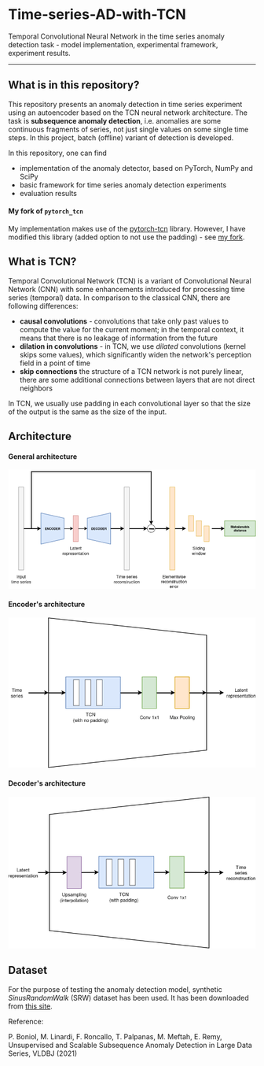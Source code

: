 # Time-series-AD-with-TCN
Temporal Convolutional Neural Network in the time series anomaly detection task -
model implementation, experimental framework, experiment results.

---

## What is in this repository?

This repository presents an anomaly detection in time series experiment using an autoencoder based on the
TCN neural network architecture. The task is **subsequence anomaly detection**, i.e. anomalies are some continuous
fragments of series, not just single values on some single time steps. In this project,
batch (offline) variant of detection is developed.

In this repository, one can find

- implementation of the anomaly detector, based on PyTorch, NumPy and SciPy
- basic framework for time series anomaly detection experiments
- evaluation results

#### My fork of `pytorch_tcn`

My implementation makes use of the [pytorch-tcn](https://pypi.org/project/pytorch-tcn/) library.
However, I have modified this library (added option to not use the padding) - see
[my fork](https://github.com/Hubert1225/pytorch-tcn).

## What is TCN?

Temporal Convolutional Network (TCN) is a variant of Convolutional Neural Network (CNN)
with some enhancements introduced for processing time series (temporal) data. In comparison
to the classical CNN, there are following differences:

- **causal convolutions** - convolutions that take only past values to compute
the value for the current moment; in the temporal context, it means that there is no
leakage of information from the future
- **dilation in convolutions** - in TCN, we use _dilated_ convolutions (kernel skips some values),
which significantly widen the network's perception field in a point of time
- **skip connections** the structure of a TCN network is not purely linear, there are some
additional connections between layers that are not direct neighbors

In TCN, we usually use padding in each convolutional layer so that the size of the output
is the same as the size of the input.

## Architecture

#### General architecture

![general architecture](img/architecture.png)

#### Encoder's architecture

![encoder's architecture](img/Encoder.png)

#### Decoder's architecture

![decoder's architecture](img/Decoder.png)

## Dataset

For the purpose of testing the anomaly detection model, synthetic
_SinusRandomWalk_ (SRW) dataset has been used. It has been downloaded
from [this site](https://helios2.mi.parisdescartes.fr/~themisp/norma/).

Reference:

P. Boniol, M. Linardi, F. Roncallo, T. Palpanas, M. Meftah, E. Remy,
Unsupervised and Scalable Subsequence Anomaly Detection in Large Data Series,
VLDBJ (2021)
